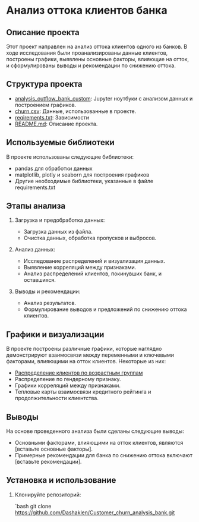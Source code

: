 # Анализ оттока клиентов банка
## Описание проекта
Этот проект направлен на анализ оттока клиентов одного из банков. В ходе исследования были проанализированы данные клиентов, построены графики, выявлены основные факторы, влияющие на отток, и сформулированы выводы и рекомендации по снижению оттока.

## Структура проекта

- [analysis_outflow_bank_custom](https://github.com/Dashaklen/Customer_churn_analysis_bank/blob/main/analysis_outflow_bank%20_custom.ipynb): Jupyter ноутбуки с анализом данных и построением графиков.
- [churn.csv](https://github.com/Dashaklen/Customer_churn_analysis_bank/blob/main/churn.csv): Данные, использованные в проекте.
- [reqirements.txt](https://github.com/Dashaklen/Customer_churn_analysis_bank/blob/main/requirements.txt): Зависимости
- [README.md](https://github.com/Dashaklen/Customer_churn_analysis_bank/blob/main/README.md): Описание проекта.

## Используемые библиотеки

В проекте использованы следующие библиотеки:

- pandas для обработки данных
- matplotlib, plotly и seaborn для построения графиков
- Другие необходимые библиотеки, указанные в файле requirements.txt

## Этапы анализа

1. Загрузка и предобработка данных:
   - Загрузка данных из файла.
   - Очистка данных, обработка пропусков и выбросов.

2. Анализ данных:
   - Исследование распределений и визуализация данных.
   - Выявление корреляций между признаками.
   - Анализ распределений клиентов, покинувших банк, и оставшихся.

4. Выводы и рекомендации:
   - Анализ результатов.
   - Формулирование выводов и предложений по снижению оттока клиентов.

## Графики и визуализации

В проекте построены различные графики, которые наглядно демонстрируют взаимосвязи между переменными и ключевыми факторами, влияющими на отток клиентов. Некоторые из них:

- [Распределение клиентов по возрастным группам](https://github.com/Dashaklen/Customer_churn_analysis_bank/blob/main/%D0%93%D1%80%D0%B0%D1%84%D0%B8%D0%BA%D0%B8/%D0%A0%D0%B0%D1%81%D0%BF%D1%80%D0%B5%D0%B4%D0%B5%D0%BB%D0%B5%D0%BD%D0%B8%D0%B5%D0%92%D0%BE%D0%B7%D1%80%D0%B0%D1%81%D1%82%D0%B0.png)
- Распределение по гендерному признаку.
- Графики корреляций между признаками.
- Тепловые карты взаимосвязи кредитного рейтинга и продолжительности клиентства.

## Выводы

На основе проведенного анализа были сделаны следующие выводы:

- Основными факторами, влияющими на отток клиентов, являются [вставьте основные факторы].
- Примерные рекомендации для банка по снижению оттока включают [вставьте рекомендации].

## Установка и использование

1. Клонируйте репозиторий:

   `bash
   git clone https://github.com/Dashaklen/Customer_churn_analysis_bank.git
